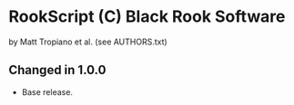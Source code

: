 RookScript (C) Black Rook Software 
==================================
by Matt Tropiano et al. (see AUTHORS.txt)


Changed in 1.0.0
----------------

- Base release.
